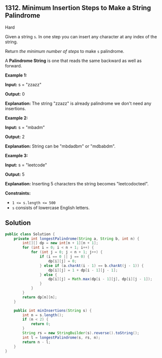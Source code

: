 ## 1312\. Minimum Insertion Steps to Make a String Palindrome

Hard

Given a string `s`. In one step you can insert any character at any index of the string.

Return _the minimum number of steps_ to make `s` palindrome.

A **Palindrome String** is one that reads the same backward as well as forward.

**Example 1:**

**Input:** s = "zzazz"

**Output:** 0

**Explanation:** The string "zzazz" is already palindrome we don't need any insertions.

**Example 2:**

**Input:** s = "mbadm"

**Output:** 2

**Explanation:** String can be "mbdadbm" or "mdbabdm".

**Example 3:**

**Input:** s = "leetcode"

**Output:** 5

**Explanation:** Inserting 5 characters the string becomes "leetcodocteel".

**Constraints:**

*   `1 <= s.length <= 500`
*   `s` consists of lowercase English letters.

## Solution

```java
public class Solution {
    private int longestPalindrome(String a, String b, int n) {
        int[][] dp = new int[n + 1][n + 1];
        for (int i = 0; i < n + 1; i++) {
            for (int j = 0; j < n + 1; j++) {
                if (i == 0 || j == 0) {
                    dp[i][j] = 0;
                } else if (a.charAt(i - 1) == b.charAt(j - 1)) {
                    dp[i][j] = 1 + dp[i - 1][j - 1];
                } else {
                    dp[i][j] = Math.max(dp[i - 1][j], dp[i][j - 1]);
                }
            }
        }
        return dp[n][n];
    }

    public int minInsertions(String s) {
        int n = s.length();
        if (n < 2) {
            return 0;
        }
        String rs = new StringBuilder(s).reverse().toString();
        int l = longestPalindrome(s, rs, n);
        return n - l;
    }
}
```